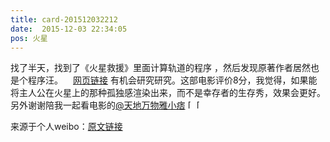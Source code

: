 ```yaml
---
title: card-201512032212
date:  2015-12-03 22:34:05
pos: 火星
---
```

找了半天，找到了《火星救援》里面计算轨道的程序 ，然后发现原著作者居然也是个程序汪。<a  href="https://weibo.cn/sinaurl?u=http%3A%2F%2Fgalactanet.com%2Fmartian%2F" data-hide=""><span class='url-icon'><img style='width: 1rem;height: 1rem' src='https://h5.sinaimg.cn/upload/2015/09/25/3/timeline_card_small_web_default.png'></span><span class="surl-text">网页链接</span></a> 有机会研究研究。这部电影评价8分，我觉得，如果能将主人公在火星上的那种孤独感渲染出来，而不是幸存者的生存秀，效果会更好。另外谢谢陪我一起看电影的<a href='/n/天地万物雅小痞'>@天地万物雅小痞</a> <span class="url-icon"><img alt=[嘻嘻] src="https://h5.sinaimg.cn/m/emoticon/icon/default/d_xixi-643ef6e48d.png" style="width:1em; height:1em;" /></span><span class="url-icon"><img alt=[嘻嘻] src="https://h5.sinaimg.cn/m/emoticon/icon/default/d_xixi-643ef6e48d.png" style="width:1em; height:1em;" /></span> 

来源于个人weibo：[原文链接](https://m.weibo.cn/status/D6KHwdFAC?mblogid=D6KHwdFAC)